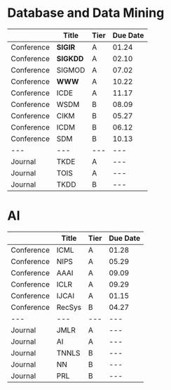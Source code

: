 # Database and Data Mining # 

|   |Title|Tier|Due Date|
|---|---|---|---|
|Conference|**SIGIR** |A|01.24|
|Conference|**SIGKDD**|A|02.10|
|Conference|SIGMOD    |A|07.02|
|Conference|**WWW**   |A|10.22|
|Conference|ICDE      |A|11.17|
|Conference|WSDM      |B|08.09|
|Conference|CIKM      |B|05.27|
|Conference|ICDM      |B|06.12|
|Conference|SDM       |B|10.13|
|---|---|---|---|
|Journal|TKDE|A|---|
|Journal|TOIS|A|---|
|Journal|TKDD|B|---|

# AI # 
|   |Title|Tier|Due Date|
|---|---|---|---|
|Conference|ICML|A|01.28|
|Conference|NIPS|A|05.29|
|Conference|AAAI|A|09.09|
|Conference|ICLR|A|09.29|
|Conference|IJCAI|A|01.15|
|Conference|RecSys|B|04.27|
|---|---|---|---|
|Journal|JMLR|A|---|
|Journal|AI|A|---|
|Journal|TNNLS |B|---|
|Journal|NN|B|---|
|Journal|PRL|B|---|